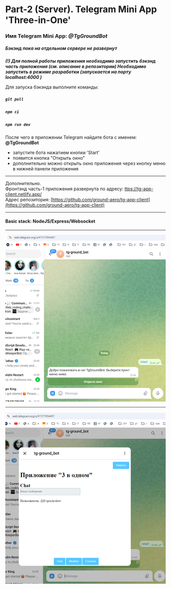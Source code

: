 # Part-2 (Server). Telegram Mini App 'Three-in-One'

### Имя Telegram Mini App: *@TgGroundBot*

##### Бэкэнд пока на отдельном сервере не развернут

***(!) Для полной работы приложения необходимо запустить бэкэнд часть приложения (см. описание в репозитории)
 Необходимо запустить в режиме разработки (запускается на порту localhost:4000 )***

Для запуска бэкэнда выполните команды:
##### `git pull`
##### `npm ci`
##### `npm run dev`



 После чего в приложении Telegram найдите бота с именем: **@TgGroundBot**
 - запустите бота нажатием кнопки 'Start'
 - появится кнопка "Открыть окно"
 - дополнительно можно открыть окно приложения через кнопку меню в нижней панели приложения

---
Дополнительно.  
Фронтэнд часть-1 приложения развернута по адресу: [ttps://tg-app-client.netlify.app/](ttps://tg-app-client.netlify.app/)  
Адрес репозитория: [https://github.com/ground-aero/tg-app-client](https://github.com/ground-aero/tg-app-client)  

---

#### Basic stack: NodeJS/Express/Websocket

---

![img-1](/images/startMenu.png)  

---

![img-1](/images/chatWindow.png)